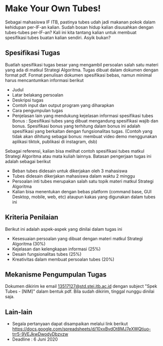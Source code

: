 # Make Your Own Tubes!

Sebagai mahasiswa IF ITB, pastinya tubes udah jadi makanan pokok dalam kehidupan per-IF-an kalian. Sudah bosan hidup kalian disusahkan dengan tubes-tubes per-IF-an? Kali ini kita tantang kalian untuk membuat spesifikasi tubes buatan kalian sendiri. Asyik bukan?

## Spesifikasi Tugas
Buatlah spesifikasi tugas besar yang mengambil persoalan salah satu materi yang ada di matkul Strategi Algoritma. Tugas dibuat dalam dokumen dengan format pdf. Format penulisan dokumen spesifikasi bebas, namun minimal harus mencantumkan informasi berikut
- Judul
- Latar belakang persoalan
- Deskripsi tugas
- Contoh input dan output program yang diharapkan
- Cara pengumpulan tugas
- Penjelasan lain yang mendukung kejelasan informasi spesifikasi tubes
Bonus : Spesifikasi tubes yang dibuat mengandung spesifikasi wajib dan bonus. Spesifikasi bonus yang terhitung dalam bonus ini adalah spesifikasi yang berkaitan dengan fungsionalitas tugas. (Contoh yang tidak akan dihitung sebagai bonus: membuat video demo menggunakan aplikasi tiktok, publikasi di instagram, dsb)

Sebagai referensi, kalian bisa melihat contoh spesifikasi tubes matkul Strategi Algoritma atau mata kuliah lainnya. Batasan pengerjaan tugas ini adalah sebagai berikut
- Beban tubes didesain untuk dikerjakan oleh 3 mahasiswa  
- Tubes didesain dikerjakan mahasiswa dalam waktu 2 minggu
- Persoalan inti tubes merupakan salah satu topik materi matkul Strategi Algoritma
- Kalian bisa menentukan dengan bebas platform (command base, GUI Desktop, mobile, web, etc) ataupun kakas yang digunakan dalam tubes ini

## Kriteria Penilaian
Berikut ini adalah aspek-aspek yang dinilai dalam tugas ini
- Kesesuaian persoalan yang dibuat dengan materi matkul Strategi Algoritma (30%)
- Kejelasan dan kelengkapan informasi (25%)
- Desain fungsionalitas tubes (25%)
- Kreativitas dalam membuat persoalan tubes (20%)

## Mekanisme Pengumpulan Tugas
Dokumen dikirim ke email 13517127@std.stei.itb.ac.id dengan subject "Spek Tubes - [NIM]" dalam bentuk pdf. Bila sudah dikirim, tinggal nunggu dinilai saja.

## Lain-lain
- Segala pertanyaan dapat disampaikan melalui link berikut
https://docs.google.com/spreadsheets/d/10xxBvdOt8MJ7eXWQtiuo-trr5-9VEJkwDwodyDbzvzw
- Deadline : 6 Juni 2020
